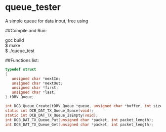 # queue_tester
A simple queue for data inout, free using

##Compile and Run:

gcc build <br>
$ make <br>
$ ./queue_test <br>

##Functions list:

```c
typedef struct
{
   unsigned char *nextIn;
   unsigned char *nextOut;
   unsigned char *first;
   unsigned char *last;
} tDRV_Queue;

int DCB_Queue_Create(tDRV_Queue *queue, unsigned char *buffer, int size);
static int DCB_DAT_TX_Queue_Space(void);
static int DCB_DAT_TX_Queue_IsEmpty(void);
int DCB_DAT_TX_Queue_Put(unsigned char *packet, int packet_length);
int DCB_DAT_TX_Queue_Get(unsigned char *packet, int packet_length);

